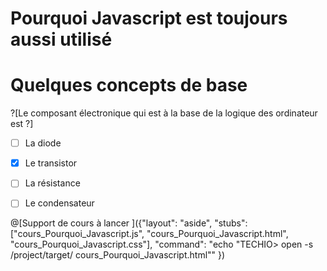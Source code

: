 # Pourquoi Javascript est toujours aussi utilisé

# Quelques concepts de base


?[Le composant électronique qui est à la base de la logique des ordinateur est ?]
-[ ] La diode
-[X] Le transistor
-[ ] La résistance
-[ ] Le condensateur


@[Support de cours à lancer ]({"layout": "aside", "stubs": ["cours_Pourquoi_Javascript.js", "cours_Pourquoi_Javascript.html", "cours_Pourquoi_Javascript.css"], "command": "echo "TECHIO> open -s /project/target/ cours_Pourquoi_Javascript.html"" })


